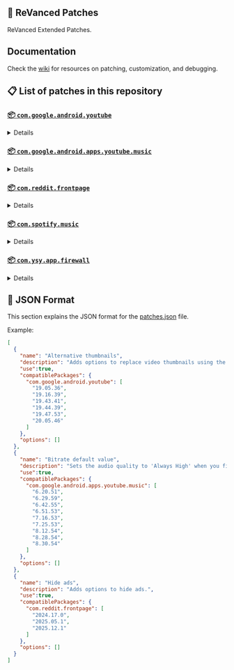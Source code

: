 ## 🧩 ReVanced Patches

ReVanced Extended Patches.

## Documentation

Check the [wiki](https://github.com/anddea/revanced-patches/wiki) for resources on patching, customization, and debugging.

## 📋 List of patches in this repository

### [📦 `com.google.android.youtube`](https://play.google.com/store/apps/details?id=com.google.android.youtube)
<details>

| 💊 Patch | 📜 Description | 🏹 Target Version |
|:--------:|:--------------:|:-----------------:|
| `Alternative thumbnails` | Adds options to replace video thumbnails using the DeArrow API or image captures from the video. | 19.05.36 ~ 20.05.46 |
| `Ambient mode control` | Adds options to disable Ambient mode and to bypass Ambient mode restrictions. | 19.05.36 ~ 20.05.46 |
| `Bypass URL redirects` | Adds an option to bypass URL redirects and open the original URL directly. | 19.05.36 ~ 20.05.46 |
| `Bypass image region restrictions` | Adds an option to use a different host for static images, so that images blocked in some countries can be received. | 19.05.36 ~ 20.05.46 |
| `Change form factor` | Adds an option to change the UI appearance to a phone, tablet, or automotive device. | 19.05.36 ~ 20.05.46 |
| `Change live ring click action` | Adds an option to open the channel instead of the live stream when clicking on the live ring. | 19.05.36 ~ 20.05.46 |
| `Change player flyout menu toggles` | Adds an option to use text toggles instead of switch toggles within the additional settings menu. | 19.05.36 ~ 20.05.46 |
| `Change share sheet` | Adds an option to change the in-app share sheet to the system share sheet. | 19.05.36 ~ 20.05.46 |
| `Change start page` | Adds an option to set which page the app opens in instead of the homepage. | 19.05.36 ~ 20.05.46 |
| `Custom Shorts action buttons` | Changes, at compile time, the icon of the action buttons of the Shorts player. | 19.05.36 ~ 20.05.46 |
| `Custom branding icon for YouTube` | Changes the YouTube app icon to the icon specified in patch options. | 19.05.36 ~ 20.05.46 |
| `Custom branding name for YouTube` | Changes the YouTube app name to the name specified in patch options. | 19.05.36 ~ 20.05.46 |
| `Custom double tap length` | Adds Double-tap to seek values that are specified in patch options. | 19.05.36 ~ 20.05.46 |
| `Custom header for YouTube` | Applies a custom header in the top left corner within the app. | 19.05.36 ~ 20.05.46 |
| `Description components` | Adds options to hide and disable description components. | 19.05.36 ~ 20.05.46 |
| `Disable QUIC protocol` | Adds an option to disable CronetEngine's QUIC protocol. | 19.05.36 ~ 20.05.46 |
| `Disable forced auto audio tracks` | Adds an option to disable audio tracks from being automatically enabled. | 19.05.36 ~ 20.05.46 |
| `Disable forced auto captions` | Adds an option to disable captions from being automatically enabled. | 19.05.36 ~ 20.05.46 |
| `Disable haptic feedback` | Adds options to disable haptic feedback when swiping in the video player. | 19.05.36 ~ 20.05.46 |
| `Disable layout updates` | Adds an option to disable layout updates by server. | 19.05.36 ~ 20.05.46 |
| `Disable resuming Miniplayer on startup` | Adds an option to disable the Miniplayer 'Continue watching' from resuming on app startup. | 19.05.36 ~ 20.05.46 |
| `Disable resuming Shorts on startup` | Adds an option to disable the Shorts player from resuming on app startup when Shorts were last being watched. | 19.05.36 ~ 20.05.46 |
| `Disable sign in to TV popup` | Adds an option to disable the popup asking to sign into a TV on the same local network. | 19.05.36 ~ 20.05.46 |
| `Disable splash animation` | Adds an option to disable the splash animation on app startup. | 19.05.36 ~ 20.05.46 |
| `Enable debug logging` | Adds an option for debugging and exporting RVX logs to the clipboard. | 19.05.36 ~ 20.05.46 |
| `Enable gradient loading screen` | Adds an option to enable the gradient loading screen. | 19.05.36 ~ 20.05.46 |
| `Force player buttons background` | Changes the dark background surrounding the video player controls at compile time. | 19.05.36 ~ 20.05.46 |
| `Fullscreen components` | Adds options to hide or change components related to fullscreen. | 19.05.36 ~ 20.05.46 |
| `GmsCore support` | Allows the app to work without root by using a different package name when patched using a GmsCore instead of Google Play Services. | 19.05.36 ~ 20.05.46 |
| `Hide Shorts dimming` | Removes, at compile time, the dimming effect at the top and bottom of Shorts videos. | 19.05.36 ~ 20.05.46 |
| `Hide accessibility controls dialog` | Removes, at compile time, accessibility controls dialog 'Turn on accessibility controls for the video player?'. | 19.05.36 ~ 20.05.46 |
| `Hide action buttons` | Adds options to hide action buttons under videos. | 19.05.36 ~ 20.05.46 |
| `Hide ads` | Adds options to hide ads. | 19.05.36 ~ 20.05.46 |
| `Hide comments components` | Adds options to hide components related to comments. | 19.05.36 ~ 20.05.46 |
| `Hide feed components` | Adds options to hide components related to feeds. | 19.05.36 ~ 20.05.46 |
| `Hide feed flyout menu` | Adds the ability to hide feed flyout menu components using a custom filter. | 19.05.36 ~ 20.05.46 |
| `Hide layout components` | Adds options to hide general layout components. | 19.05.36 ~ 20.05.46 |
| `Hide player buttons` | Adds options to hide buttons in the video player. | 19.05.36 ~ 20.05.46 |
| `Hide player flyout menu` | Adds options to hide player flyout menu components. | 19.05.36 ~ 20.05.46 |
| `Hide shortcuts` | Remove, at compile time, the app shortcuts that appears when the app icon is long pressed. | 19.05.36 ~ 20.05.46 |
| `Hook YouTube Music actions` | Adds support for opening music in RVX Music using the in-app YouTube Music button. | 19.05.36 ~ 20.05.46 |
| `Hook download actions` | Adds support to download videos with an external downloader app using the in-app download button. | 19.05.36 ~ 20.05.46 |
| `MaterialYou` | Applies the MaterialYou theme for Android 12+ devices. | 19.05.36 ~ 20.05.46 |
| `Miniplayer` | Adds options to change the in-app minimized player, and if patching target 19.16+ adds options to use modern miniplayers. | 19.05.36 ~ 20.05.46 |
| `Navigation bar components` | Adds options to hide or change components related to the navigation bar. | 19.05.36 ~ 20.05.46 |
| `Open links externally` | Adds an option to always open links in your browser instead of the in-app browser. | 19.05.36 ~ 20.05.46 |
| `Overlay buttons` | Adds options to display useful overlay buttons in the video player. | 19.05.36 ~ 20.05.46 |
| `Player components` | Adds options to hide or change components related to the video player. | 19.05.36 ~ 20.05.46 |
| `Remove background playback restrictions` | Removes restrictions on background playback, including for music and kids videos. | 19.05.36 ~ 20.05.46 |
| `Remove viewer discretion dialog` | Adds an option to remove the dialog that appears when opening a video that has been age-restricted by accepting it automatically. This does not bypass the age restriction. | 19.05.36 ~ 20.05.46 |
| `Return YouTube Dislike` | Adds an option to show the dislike count of videos using the Return YouTube Dislike API. | 19.05.36 ~ 20.05.46 |
| `Return YouTube Username` | Adds an option to replace YouTube handles with usernames in comments using YouTube Data API v3. | 19.05.36 ~ 20.05.46 |
| `Sanitize sharing links` | Adds an option to sanitize sharing links by removing tracking query parameters. | 19.05.36 ~ 20.05.46 |
| `Seekbar components` | Adds options to hide or change components related to the seekbar. | 19.05.36 ~ 20.05.46 |
| `Set Transcript Cookies` | Adds an option to set Cookies in YouTube Transcript API requests. | 19.05.36 ~ 20.05.46 |
| `Settings for YouTube` | Applies mandatory patches to implement ReVanced Extended settings into the application. | 19.05.36 ~ 20.05.46 |
| `Shorts components` | Adds options to hide or change components related to YouTube Shorts. | 19.05.36 ~ 20.05.46 |
| `Snack bar components` | Adds options to hide or change components related to the snack bar. | 19.05.36 ~ 20.05.46 |
| `SponsorBlock` | Adds options to enable and configure SponsorBlock, which can skip undesired video segments, such as sponsored content. | 19.05.36 ~ 20.05.46 |
| `Spoof app version` | Adds options to spoof the YouTube client version. This can be used to restore old UI elements and features. | 19.43.41 ~ 20.05.46 |
| `Spoof watch history` | Adds an option to change the domain of the watch history or check its status. | 19.05.36 ~ 20.05.46 |
| `Swipe controls` | Adds options for controlling volume and brightness with swiping, and whether to enter fullscreen when swiping down below the player. | 19.05.36 ~ 20.05.46 |
| `Theme` | Changes the app's themes to the values specified in patch options. | 19.05.36 ~ 20.05.46 |
| `Toolbar components` | Adds options to hide or change components located on the toolbar, such as the search bar, header, and toolbar buttons. | 19.05.36 ~ 20.05.46 |
| `Translations for YouTube` | Add translations or remove string resources. | 19.05.36 ~ 20.05.46 |
| `Video playback` | Adds options to customize settings related to video playback, such as default video quality and playback speed. | 19.05.36 ~ 20.05.46 |
| `Visual preferences icons for YouTube` | Adds icons to specific preferences in the settings. | 19.05.36 ~ 20.05.46 |
</details>

### [📦 `com.google.android.apps.youtube.music`](https://play.google.com/store/apps/details?id=com.google.android.apps.youtube.music)
<details>

| 💊 Patch | 📜 Description | 🏹 Target Version |
|:--------:|:--------------:|:-----------------:|
| `Bitrate default value` | Sets the audio quality to 'Always High' when you first install the app. | 6.20.51 ~ 8.30.54 |
| `Bypass image region restrictions` | Adds an option to use a different host for static images, so that images blocked in some countries can be received. | 6.20.51 ~ 8.30.54 |
| `Certificate spoof` | Enables YouTube Music to work with Android Auto by spoofing the YouTube Music certificate. | 6.20.51 ~ 8.30.54 |
| `Change share sheet` | Adds an option to change the in-app share sheet to the system share sheet. | 6.20.51 ~ 8.30.54 |
| `Change start page` | Adds an option to set which page the app opens in instead of the homepage. | 6.20.51 ~ 8.30.54 |
| `Custom branding icon for YouTube Music` | Changes the YouTube Music app icon to the icon specified in patch options. | 6.20.51 ~ 8.30.54 |
| `Custom branding name for YouTube Music` | Changes the YouTube Music app name to the name specified in patch options. | 6.20.51 ~ 8.30.54 |
| `Custom header for YouTube Music` | Applies a custom header in the top left corner within the app. | 6.20.51 ~ 8.30.54 |
| `Dark theme` | Changes the app's dark theme to the values specified in patch options. | 6.20.51 ~ 8.30.54 |
| `Disable Cairo splash animation` | Adds an option to disable Cairo splash animation. | 7.16.53 ~ 8.30.54 |
| `Disable QUIC protocol` | Adds an option to disable CronetEngine's QUIC protocol. | 6.20.51 ~ 8.30.54 |
| `Disable dislike redirection` | Adds an option to disable redirection to the next track when clicking the Dislike button. | 6.20.51 ~ 8.30.54 |
| `Disable forced auto audio tracks` | Adds an option to disable audio tracks from being automatically enabled. | 6.20.51 ~ 8.30.54 |
| `Disable forced auto captions` | Adds an option to disable captions from being automatically enabled. | 6.20.51 ~ 8.30.54 |
| `Disable music video in album` | Adds option to redirect music videos from albums for non-premium users. | 6.20.51 ~ 8.30.54 |
| `Enable debug logging` | Adds an option for debugging. | 6.20.51 ~ 8.30.54 |
| `Enable landscape mode` | Adds an option to enable landscape mode when rotating the screen on phones. | 6.20.51 ~ 8.30.54 |
| `Flyout menu components` | Adds options to hide or change flyout menu components. | 6.20.51 ~ 8.30.54 |
| `GmsCore support` | Allows the app to work without root by using a different package name when patched using a GmsCore instead of Google Play Services. | 6.20.51 ~ 8.30.54 |
| `Hide account components` | Adds options to hide components related to the account menu. | 6.20.51 ~ 8.30.54 |
| `Hide action bar components` | Adds options to hide action bar components and replace the offline download button with an external download button. | 6.20.51 ~ 8.30.54 |
| `Hide ads` | Adds options to hide ads. | 6.20.51 ~ 8.30.54 |
| `Hide layout components` | Adds options to hide general layout components. | 6.20.51 ~ 8.30.54 |
| `Hide overlay filter` | Removes, at compile time, the dark overlay that appears when player flyout menus are open. | 6.20.51 ~ 8.30.54 |
| `Hide player overlay filter` | Removes, at compile time, the dark overlay that appears when single-tapping in the player. | 6.20.51 ~ 8.30.54 |
| `Navigation bar components` | Adds options to hide or change components related to the navigation bar. | 6.20.51 ~ 8.30.54 |
| `Player components` | Adds options to hide or change components related to the player. | 6.20.51 ~ 8.30.54 |
| `Remove background playback restrictions` | Removes restrictions on background playback, including for kids videos. | 6.20.51 ~ 8.30.54 |
| `Remove viewer discretion dialog` | Adds an option to remove the dialog that appears when opening a video that has been age-restricted by accepting it automatically. This does not bypass the age restriction. | 6.20.51 ~ 8.30.54 |
| `Restore old style library shelf` | Adds an option to return the Library tab to the old style. | 6.20.51 ~ 8.30.54 |
| `Return YouTube Dislike` | Adds an option to show the dislike count of songs using the Return YouTube Dislike API. | 6.20.51 ~ 8.30.54 |
| `Return YouTube Username` | Adds an option to replace YouTube handles with usernames in comments using YouTube Data API v3. | 6.20.51 ~ 8.30.54 |
| `Sanitize sharing links` | Adds an option to sanitize sharing links by removing tracking query parameters. | 6.20.51 ~ 8.30.54 |
| `Settings for YouTube Music` | Applies mandatory patches to implement ReVanced Extended settings into the application. | 6.20.51 ~ 8.30.54 |
| `SponsorBlock` | Adds options to enable and configure SponsorBlock, which can skip undesired video segments, such as non-music sections. | 6.20.51 ~ 8.30.54 |
| `Spoof app version` | Adds options to spoof the YouTube Music client version. This can be used to restore old UI elements and features. | 6.42.55 ~ 8.30.54 |
| `Translations for YouTube Music` | Add translations or remove string resources. | 6.20.51 ~ 8.30.54 |
| `Video playback` | Adds options to customize settings related to video playback, such as default video quality and playback speed. | 6.20.51 ~ 8.30.54 |
| `Visual preferences icons for YouTube Music` | Adds icons to specific preferences in the settings. | 6.20.51 ~ 8.30.54 |
| `Watch history` | Adds an option to change the domain of the watch history or check its status. | 6.20.51 ~ 8.30.54 |
</details>

### [📦 `com.reddit.frontpage`](https://play.google.com/store/apps/details?id=com.reddit.frontpage)
<details>

| 💊 Patch | 📜 Description | 🏹 Target Version |
|:--------:|:--------------:|:-----------------:|
| `Change package name` | Changes the package name for Reddit to the name specified in patch options. | 2024.17.0 ~ 2025.12.1 |
| `Custom branding name for Reddit` | Changes the Reddit app name to the name specified in patch options. | 2024.17.0 ~ 2025.12.1 |
| `Disable screenshot popup` | Adds an option to disable the popup that appears when taking a screenshot. | 2024.17.0 ~ 2025.12.1 |
| `Hide Recently Visited shelf` | Adds an option to hide the Recently Visited shelf in the sidebar. | 2024.17.0 ~ 2025.12.1 |
| `Hide Trending Today shelf` | Adds an option to hide the Trending Today shelf from search suggestions. | 2024.17.0 ~ 2025.12.1 |
| `Hide ads` | Adds options to hide ads. | 2024.17.0 ~ 2025.12.1 |
| `Hide navigation buttons` | Adds options to hide buttons in the navigation bar. | 2024.17.0 ~ 2025.12.1 |
| `Hide recommended communities shelf` | Adds an option to hide the recommended communities shelves in subreddits. | 2024.17.0 ~ 2025.12.1 |
| `Open links directly` | Adds an option to skip over redirection URLs in external links. | 2024.17.0 ~ 2025.12.1 |
| `Open links externally` | Adds an option to always open links in your browser instead of in the in-app-browser. | 2024.17.0 ~ 2025.12.1 |
| `Premium icon` | Unlocks premium app icons. | 2024.17.0 ~ 2025.12.1 |
| `Remove subreddit dialog` | Adds options to remove the NSFW community warning and notifications suggestion dialogs by dismissing them automatically. | 2024.17.0 ~ 2025.12.1 |
| `Sanitize sharing links` | Adds an option to sanitize sharing links by removing tracking query parameters. | 2024.17.0 ~ 2025.12.1 |
| `Settings for Reddit` | Applies mandatory patches to implement ReVanced Extended settings into the application. | 2024.17.0 ~ 2025.12.1 |
</details>

### [📦 `com.spotify.music`](https://play.google.com/store/apps/details?id=com.spotify.music)
<details>

| 💊 Patch | 📜 Description | 🏹 Target Version |
|:--------:|:--------------:|:-----------------:|
| `Change lyrics provider` | Changes the lyrics provider to a custom one. | ALL |
| `Custom branding name for Spotify` | Changes the Spotify app name to the name specified in patch options. | ALL |
| `Custom theme` | Applies a custom theme (defaults to amoled black) | ALL |
| `Fix Facebook login` | Fix logging in with Facebook when the app is patched by always opening the login in a web browser window. | ALL |
| `Fix third party launchers widgets` | Fixes Spotify widgets not working in third party launchers, like Nova Launcher. | ALL |
| `Hide Create button` | Hides the "Create" button in the navigation bar. | ALL |
| `Lyrics search` | Displays a "Search Lyrics" panel in the Main Activity that searches for lyrics on Google, and song meanings on Songtell. The activity is set to SpotifyMainActivity, so the "Search Lyrics" panel won't be shown in NowPlayingActivity (Player view) or possibly other activities. | ALL |
| `Sanitize sharing links` | Removes the tracking query parameters from links before they are shared. | ALL |
| `Unlock Premium` | Unlocks Spotify Premium features. Server-sided features like downloading songs are still locked. | ALL |
</details>

### [📦 `com.ysy.app.firewall`](https://play.google.com/store/apps/details?id=com.ysy.app.firewall)
<details>

| 💊 Patch | 📜 Description | 🏹 Target Version |
|:--------:|:--------------:|:-----------------:|
| `Unlock Premium` | Unlocks NetWall Premium features once 'Unlock Premium Now' button is clicked. | ALL |
</details>



## 📝 JSON Format

This section explains the JSON format for the [patches.json](patches.json) file.

Example:

```json
[
  {
    "name": "Alternative thumbnails",
    "description": "Adds options to replace video thumbnails using the DeArrow API or image captures from the video.",
    "use":true,
    "compatiblePackages": {
      "com.google.android.youtube": [
        "19.05.36",
        "19.16.39",
        "19.43.41",
        "19.44.39",
        "19.47.53",
        "20.05.46"
      ]
    },
    "options": []
  },
  {
    "name": "Bitrate default value",
    "description": "Sets the audio quality to 'Always High' when you first install the app.",
    "use":true,
    "compatiblePackages": {
      "com.google.android.apps.youtube.music": [
        "6.20.51",
        "6.29.59",
        "6.42.55",
        "6.51.53",
        "7.16.53",
        "7.25.53",
        "8.12.54",
        "8.28.54",
        "8.30.54"
      ]
    },
    "options": []
  },
  {
    "name": "Hide ads",
    "description": "Adds options to hide ads.",
    "use":true,
    "compatiblePackages": {
      "com.reddit.frontpage": [
        "2024.17.0",
        "2025.05.1",
        "2025.12.1"
      ]
    },
    "options": []
  }
]
```